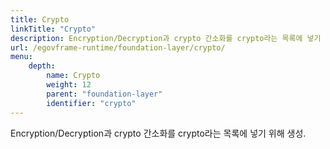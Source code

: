 ```yaml
---
title: Crypto
linkTitle: "Crypto"
description: Encryption/Decryption과 crypto 간소화를 crypto라는 목록에 넣기 위해 생성
url: /egovframe-runtime/foundation-layer/crypto/
menu:
    depth:
        name: Crypto
        weight: 12
        parent: "foundation-layer"
        identifier: "crypto"
---
```


Encryption/Decryption과 crypto 간소화를 crypto라는 목록에 넣기 위해 생성.